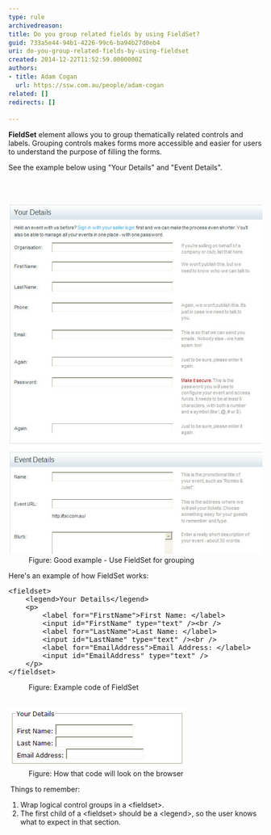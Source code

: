```yaml
---
type: rule
archivedreason: 
title: Do you group related fields by using FieldSet?
guid: 733a5e44-94b1-4226-99c6-ba94b27d0eb4
uri: do-you-group-related-fields-by-using-fieldset
created: 2014-12-22T11:52:59.0000000Z
authors:
- title: Adam Cogan
  url: https://ssw.com.au/people/adam-cogan
related: []
redirects: []

---
```



<p><strong>​FieldSet</strong> element allows you to group thematically related controls
                    and labels. Grouping controls makes forms more accessible and easier for users to
                    understand the purpose of filling the forms.</p><p>See the example below using "Your Details"
                    and "Event Details".</p>
<br><excerpt class='endintro'></excerpt><br>
<dl class="goodImage"><dt> 
      <img src="fieldset.jpg" alt="" /> 
   </dt><dd>Figure: Good example - Use FieldSet for grouping</dd><dd></dd></dl><p>Here's an example of how FieldSet works:</p><dl class="code"><dt><pre>&lt;fieldset&gt;
    &lt;legend&gt;Your Details&lt;/legend&gt;
    &lt;p&gt;
        &lt;label for="FirstName"&gt;First Name: &lt;/label&gt;
        &lt;input id="FirstName" type="text" /&gt;&lt;br /&gt;
        &lt;label for="LastName"&gt;Last Name: &lt;/label&gt;
        &lt;input id="LastName" type="text" /&gt;&lt;br /&gt;
        &lt;label for="EmailAddress"&gt;Email Address: &lt;/label&gt;
        &lt;input id="EmailAddress" type="text" /&gt;
    &lt;/p&gt;
&lt;/fieldset&gt;</pre></dt><dd>Figure: Example code of FieldSet</dd></dl><dl class="image">​ 
   <dt> 
      <img src="fieldset-browser.jpg" alt="" /> 
   </dt><dd>Figure: How that code will look on the browser</dd><dd></dd></dl><p>​ Things to remember:</p><ol><li>Wrap logical control groups in a &lt;fieldset&gt;.</li><li>The first child of a &lt;fieldset&gt; should be a &lt;legend&gt;, so the user knows what to expect in that section.</li></ol>​



